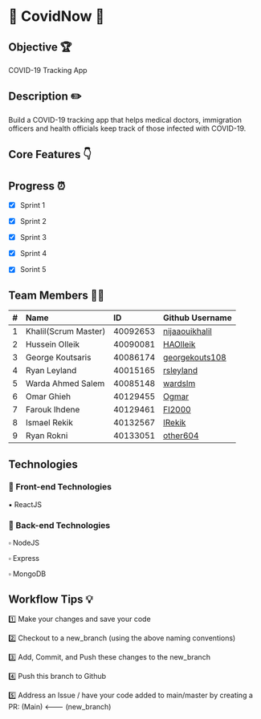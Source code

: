 #  👋 CovidNow 👋

## Objective 🏆
COVID-19 Tracking App

## Description ✏️
Build a COVID-19 tracking app that helps medical doctors, immigration officers and health officials keep track of those infected with COVID-19.

## Core Features 👇

## Progress ⏰
 - [x] Sprint 1
 - [x] Sprint 2
 - [x] Sprint 3
 - [x] Sprint 4
 - [x] Sorint 5


## Team Members :technologist:

| #   | Name                 | ID        | Github Username                                                           |
| --- | :------------------- | :-------- | :----------------------------------------                                 |
| 1   | Khalil(Scrum Master) | 40092653  |[nijaaouikhalil](https://github.com/nijaaouikhalil "Github user's profile")|                                                     
| 2   | Hussein Olleik       | 40090081  |  [HAOlleik](https://github.com/HAOlleik "Github user's profile")          |
| 3   | George Koutsaris     | 40086174  |  [georgekouts108](https://github.com/georgekouts108 "Github user's profile")|
| 4   | Ryan Leyland         | 40015165  | [rsleyland](https://github.com/rsleyland "Ryan's github profile")         |
| 5   | Warda Ahmed Salem    | 40085148  | [wardslm](https://github.com/wardslm "Github user's profile")             |
| 6   | Omar Ghieh           | 40129455  | [Ogmar](https://github.com/Ogmar "Github user's profile")                 |
| 7   | Farouk Ihdene        | 40129461  | [FI2000](https://github.com/FI2000 "Github user's profile")               | 
| 8   | Ismael Rekik         | 40132567  | [IRekik](https://github.com/IRekik "Github user's profile")               |
| 9   | Ryan Rokni           | 40133051  | [other604](https://github.com/other604 "Github user's profile")               |
## Technologies

### 🔲 Front-end Technologies


  ▪️ ReactJS

### 🔳 Back-end Technologies

  ▫️ NodeJS

  ▫️ Express

  ▫️ MongoDB


## Workflow Tips 💡
1️⃣   Make your changes and save your code

2️⃣   Checkout to a new_branch (using the above naming conventions)

3️⃣   Add, Commit, and Push these changes to the new_branch

4️⃣   Push this branch to Github

5️⃣   Address an Issue / have your code added to main/master by creating a PR: (Main) <--- (new_branch)
